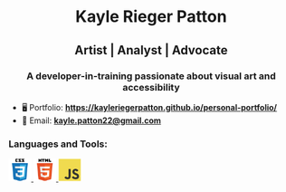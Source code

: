 <h1 align="center">Kayle Rieger Patton</h1>
<h2 align="center">Artist | Analyst | Advocate</h2>
<h3 align="center">A developer-in-training passionate about visual art and accessibility</h3>

- 🖥️ Portfolio: **https://kayleriegerpatton.github.io/personal-portfolio/**
- 📧 Email: **kayle.patton22@gmail.com**

<h3 align="left">Languages and Tools:</h3>
<p align="left"> <a href="https://www.w3schools.com/css/" target="_blank"> <img src="https://raw.githubusercontent.com/devicons/devicon/master/icons/css3/css3-original-wordmark.svg" alt="css3" width="40" height="40"/> </a> <a href="https://www.w3.org/html/" target="_blank"> <img src="https://raw.githubusercontent.com/devicons/devicon/master/icons/html5/html5-original-wordmark.svg" alt="html5" width="40" height="40"/> </a> <a href="https://developer.mozilla.org/en-US/docs/Web/JavaScript" target="_blank"> <img src="https://raw.githubusercontent.com/devicons/devicon/master/icons/javascript/javascript-original.svg" alt="javascript" width="40" height="40"/> </a> </p>
